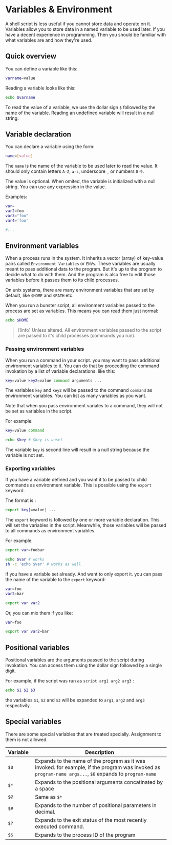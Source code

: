 # Variables & Environment

A shell script is less useful if you cannot store data and operate on it. Variables allow you to store data in a named variable to be used later. If you have
a decent experience in programming. Then you should be familiar with what variables are and how they're used.

## Quick overview

You can define a variable like this:

```sh
varname=value
```

Reading a variable looks like this:

```sh
echo $varname
```

To read the value of a variable, we use the dollar sign `$` followed by the name of the variable. Reading an undefined variable will result in a null string.

## Variable declaration

You can declare a variable using the form:

```sh
name=[value]
```

The `name` is the name of the variable to be used later to read the value. It should only contain letters `A-Z`, `a-z`, underscore `_` or numbers `0-9`.

The value is optional. When omited, the variable is initialized with a null string. You can use any expression in the value.

Examples:

```sh
var=
var2=foo
var3="foo"
var4='foo'

#...
```

## Environment variables

When a process runs in the system. It inherits a vector (array) of key-value pairs called `Environment Variables` or `ENVs`.
These variables are usually meant to pass additional data to the program. But it's up to the program to decide what to do with them.
And the program is also free to edit those variables before it passes them to its child processes.

On unix systems, there are many environment variables that are set by default, like `$HOME` and `$PATH` etc.

When you run a bunster script, all environment variables passed to the process are set as variables. This means you can read them just normal:

```sh
echo $HOME
```

> [!info]
> Unless altered. All environment variables passed to the script are passed to it's child processes (commands you run).

### Passing environment variables

When you run a command in your script. you may want to pass additional environment variables to it. You can do that by proceeding the command invokation by a
list of variable declarations. like this:

```sh
key=value key2=value command arguments ...
```

The variables `key` and `key2` will be passed to the command `command` as environment variables. You can list as many variables as you want.

Note that when you pass environment variales to a command, they will not be set as variables in the script.

For example:

```sh
key=value command

echo $key # $key is unset
```

The variable `key` is second line will result in a null string because the variable is not set.

### Exporting variables

If you have a variable defined and you want it to be passed to child commands as environment variable.
This is possible using the `export` keyword.

The format is :

```sh
export key[=value] ...
```

The `export` keyword is followed by one or more variable declaration. This will set the variables in the script. Meanwhile, those variables will be passed to all commands as environment variables.

For example:

```sh
export var=foobar

echo $var # works
sh -c 'echo $var' # works as well
```

If you have a variable set already. And want to only export it. you can pass the name of the variable to the `export` keyword:

```sh
var=foo
var2=bar

export var var2

```

Or, you can mix them if you like:

```sh
var=foo

export var var2=bar

```

## Positional variables

Positional variables are the arguments passed to the script during invokation. You can access them using the dollar sign followed by a single digit.

For example, if the script was run as `script arg1 arg2 arg3` :

```sh
echo $1 $2 $3
```

the variables `$1`, `$2` and `$3` will be expanded to `arg1`, `arg2` and `arg3` respectivily.

## Special variables

There are some special variables that are treated specially. Assignment to them is not allowed.

| Variable  | Description                                                                                                                                             |
| --------- | ------------------------------------------------------------------------------------------------------------------------------------------------------- |
| `$0`      | Expands to the name of the program as it was invoked. for example, if the program was invoked as `program-name args...`, `$0` expands to `program-name` |
| `$*`      | Expands to the positional arguments concatinated by a space                                                                                             |
| `$@`      | Same as `$*`                                                                                                                                            |
| `$#`      | Expands to the number of positional parameters in decimal.                                                                                              |
| `$?`      | Expands to the exit status of the most recently executed command.                                                                                       |
| `$$`      | Expands to the process ID of the program                                                                                                                |
